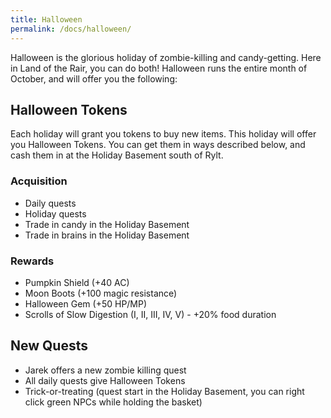 ```yaml
---
title: Halloween
permalink: /docs/halloween/
---
```


Halloween is the glorious holiday of zombie-killing and candy-getting. Here in Land of the Rair, you can do both! Halloween runs the entire month of October, and will offer you the following:

## Halloween Tokens

Each holiday will grant you tokens to buy new items. This holiday will offer you Halloween Tokens. You can get them in ways described below, and cash them in at the Holiday Basement south of Rylt.

### Acquisition

* Daily quests
* Holiday quests
* Trade in candy in the Holiday Basement
* Trade in brains in the Holiday Basement

### Rewards

* Pumpkin Shield (+40 AC)
* Moon Boots (+100 magic resistance)
* Halloween Gem (+50 HP/MP)
* Scrolls of Slow Digestion (I, II, III, IV, V) - +20% food duration

## New Quests

* Jarek offers a new zombie killing quest
* All daily quests give Halloween Tokens
* Trick-or-treating (quest start in the Holiday Basement, you can right click green NPCs while holding the basket)

